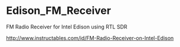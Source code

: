 # Edison_FM_Receiver
FM Radio Receiver for Intel Edison using RTL SDR

http://www.instructables.com/id/FM-Radio-Receiver-on-Intel-Edison
